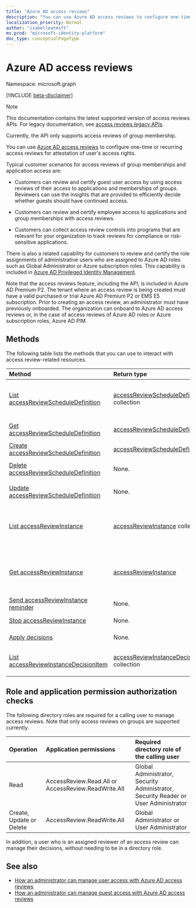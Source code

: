 ```yaml
---
title: "Azure AD access reviews"
description: "You can use Azure AD access reviews to configure one-time or recurring access reviews for attestation of user's access rights."
localization_priority: Normal
author: "isabelleatmsft"
ms.prod: "microsoft-identity-platform"
doc_type: conceptualPageType
---
```


# Azure AD access reviews

Namespace: microsoft.graph

[!INCLUDE [beta-disclaimer](../../includes/beta-disclaimer.md)]

>[!NOTE]
>This documentation contains the latest supported version of access reviews APIs. For legacy documentation, see [access reviews legacy APIs](accessreviews-root.md).
>
>Currently, the API only supports access reviews of group membership.

You can use [Azure AD access reviews](/azure/active-directory/active-directory-azure-ad-controls-access-reviews-overview) to configure one-time or recurring access reviews for attestation of user's access rights.

Typical customer scenarios for access reviews of group memberships and application access are:

- Customers can review and certify guest user access by using access reviews of their access to applications and memberships of groups. Reviewers can use the insights that are provided to efficiently decide whether guests should have continued access.

- Customers can review and certify employee access to applications and group memberships with access reviews.

- Customers can collect access review controls into programs that are relevant for your organization to track reviews for compliance or risk-sensitive applications.

There is also a related capability for customers to review and certify the role assignments of administrative users who are assigned to Azure AD roles such as Global Administrator or Azure subscription roles.  This capability is included in [Azure AD Privileged Identity Management](privilegedidentitymanagement-root.md).

Note that the access reviews feature, including the API, is included in Azure AD Premium P2.  The tenant where an access review is being created must have a valid purchased or trial Azure AD Premium P2 or EMS E5 subscription.
Prior to creating an access review, an administrator must have previously onboarded. The organization can onboard to Azure AD access reviews or, in the case of access reviews of Azure AD roles or Azure subscription roles, Azure AD PIM.


## Methods

The following table lists the methods that you can use to interact with access review-related resources.

| Method		   | Return type	|Description|
|:---------------|:--------|:----------|
|[List accessReviewScheduleDefinition](../api/accessreviewscheduledefinition-list.md) | [accessReviewScheduleDefinition](accessreviewscheduledefinition.md) collection | Lists every `accessReviewScheduleDefinition`. Does not include associated `accessReviewInstance` instances in listings. |
|[Get accessReviewScheduleDefinition](../api/accessreviewscheduledefinition-get.md) | [accessReviewScheduleDefinition](accessreviewscheduledefinition.md) | Get an `accessReviewScheduleDefinition` with a specified id. |
|[Create accessReviewScheduleDefinition](../api/accessreviewscheduledefinition-create.md) | [accessReviewScheduleDefinition](accessreviewscheduledefinition.md) | Create a new `accessReviewScheduleDefinition`. |
|[Delete accessReviewScheduleDefinition](../api/accessreviewscheduledefinition-delete.md) | None. | Delete an `accessReviewScheduleDefinition` with a specified ID. |
|[Update accessReviewScheduleDefinition](../api/accessreviewscheduledefinition-update.md) | None. | Update properties of an `accessReviewScheduleDefinition` with a specified ID. |
|[List accessReviewInstance](../api/accessreviewinstance-list.md) | [accessReviewInstance](accessreviewinstance.md) collection | Lists every `accessReviewInstance` for a specific `accessReviewScheduleDefinition`. Does not include associated `accessReviewInstanceDecisionItem`s in listings. |
|[Get accessReviewInstance](../api/accessreviewinstance-get.md) | [accessReviewInstance](accessreviewinstance.md) | Returns `accessReviewInstance` for an `accessReviewScheduleDefinition`. Does not include associated `accessReviewInstanceDecisionItem`s in object. |
|[Send accessReviewInstance reminder](../api/accessreviewinstance-sendreminder.md) | None. | Send a reminder to the reviewers of an `accessReviewInstance`. |
|[Stop accessReviewInstance](../api/accessreviewinstance-stop.md) | None. | Manually stop an `accessReviewInstance`. |
|[Apply decisions](../api/accessreviewinstance-applydecisions.md) | None. | Manually apply decision on an `accessReviewInstance`. |
|[List accessReviewInstanceDecisionItem](../api/accessreviewinstancedecisionitem-list.md) | [accessReviewInstanceDecisionItem](accessreviewinstancedecisionitem.md) collection | Lists every `accessReviewInstanceDecisionItem` for a specific `accessReviewInstance`. |

## Role and application permission authorization checks

The following directory roles are required for a calling user to manage access reviews. Note that only access reviews on groups are supported currently.

| Operation | Application permissions | Required directory role of the calling user |
|:------------------|:------------|:--------------------------------------------|
| Read | AccessReview.Read.All or AccessReview.ReadWrite.All | Global Administrator, Security Administrator, Security Reader or User Administrator |
| Create, Update or Delete | AccessReview.ReadWrite.All | Global Administrator or User Administrator |

In addition, a user who is an assigned reviewer of an access review can manage their decisions, without needing to be in a directory role.

## See also

- [How an administrator can manage user access with Azure AD access reviews](/azure/active-directory/active-directory-azure-ad-controls-manage-user-access-with-access-reviews)
- [How an administrator can manage guest access with Azure AD access reviews](/azure/active-directory/active-directory-azure-ad-controls-manage-guest-access-with-access-reviews)


<!--
{
  "type": "#page.annotation",
  "description": "Service root",
  "keywords": "",
  "section": "documentation",
  "tocPath": "",
  "suppressions": []
}
-->


